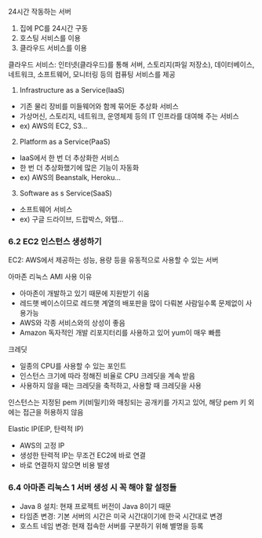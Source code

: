 24시간 작동하는 서버

1. 집에 PC를 24시간 구동
2. 호스팅 서비스를 이용
3. 클라우드 서비스를 이용

클라우드 서비스: 인터넷(클라우드)를 통해 서버, 스토리지(파일 저장소), 데이터베이스, 네트워크, 소프트웨어, 모니터링 등의 컴퓨팅 서비스를 제공

1) Infrastructure as a Service(IaaS)

- 기존 물리 장비를 미들웨어와 함께 묶어둔 추상화 서비스
- 가상머신, 스토리지, 네트워크, 운영체제 등의 IT 인프라를 대여해 주는 서비스
- ex) AWS의 EC2, S3...

2) Platform as a Service(PaaS)

- IaaS에서 한 번 더 추상화한 서비스
- 한 번 더 추상화했기에 많은 기능이 자동화
- ex) AWS의 Beanstalk, Heroku...

3) Software as s Service(SaaS)

- 소프트웨어 서비스
- ex) 구글 드라이브, 드랍박스, 와탭...

### 6.2 EC2 인스턴스 생성하기

EC2: AWS에서 제공하는 성능, 용량 등을 유동적으로 사용할 수 있는 서버

아마존 리눅스 AMI 사용 이유

- 아마존이 개발하고 있기 때문에 지원받기 쉬움
- 레드햇 베이스이므로 레드햇 계열의 배포판을 많이 다뤄본 사람일수록 문제없이 사용가능
- AWS와 각종 서비스와의 상성이 좋음
- Amazon 독자적인 개발 리포지터리를 사용하고 있어 yum이 매우 빠름

크레딧

- 일종의 CPU를 사용할 수 있는 포인트
- 인스턴스 크기에 따라 정해진 비율로 CPU 크레딧을 계속 받음
- 사용하지 않을 때는 크레딧을 축적하고, 사용할 때 크레딧을 사용

인스턴스는 지정된 pem 키(비밀키)와 매칭되는 공개키를 가지고 있어, 해당 pem 키 외에는 접근을 허용하지 않음

Elastic IP(EIP, 탄력적 IP)

- AWS의 고정 IP
- 생성한 탄력적 IP는 무조건 EC2에 바로 연결
- 바로 연결하지 않으면 비용 발생

### 6.4 아마존 리눅스 1 서버 생성 시 꼭 해야 할 설정들

- Java 8 설치: 현재 프로젝트 버전이 Java 8이기 때문
- 타임존 변경: 기본 서버의 시간은 미국 시간대이기에 한국 시간대로 변경
- 호스트 네임 변경: 현재 접속한 서버를 구분하기 위해 별명을 등록
